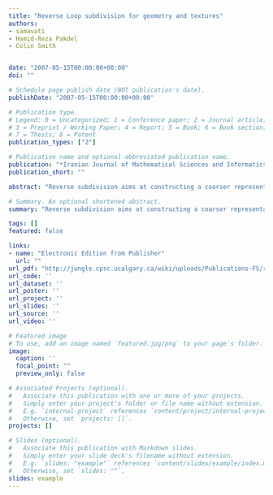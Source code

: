 ```yaml
---
title: "Reverse Loop subdivision for geometry and textures"
authors:
- samavati
- Hamid-Reza Pakdel
- Colin Smith


date: "2007-05-15T00:00:00+00:00"
doi: ""

# Schedule page publish date (NOT publication's date).
publishDate: "2007-05-15T00:00:00+00:00"

# Publication type.
# Legend: 0 = Uncategorized; 1 = Conference paper; 2 = Journal article;
# 3 = Preprint / Working Paper; 4 = Report; 5 = Book; 6 = Book section;
# 7 = Thesis; 8 = Patent
publication_types: ["2"]

# Publication name and optional abbreviated publication name.
publication: "*Iranian Journal of Mathematical Sciences and Informatics (Iranian Journal of Mathematical Sciences and Informatics)*"
publication_short: ""

abstract: "Reverse subdivision aims at constructing a coarser representation of an object given by a fine polygon mesh. In this paper, we first derive a mask for reverse Loop subdivision that can be applied to both regular and extraordinary vertices. The mask is parameterized, and thus can also be used in reversing variants of Loop subdivision, such as those proposed by Warren and Litke.We apply this mask not only to mesh geometry, but also to texture coordinates. This reverses the texture-mapping process described by DeRose, Kass and Truong, in which a texture originally defined for a coarse mesh was carried to the finer meshes obtained by subdivision. Combined with the forward subdivision, the proposed technique constitutes a multiresolution representation of textured subdivision surfaces. We illustrate its use with a set of examples."

# Summary. An optional shortened abstract.
summary: "Reverse subdivision aims at constructing a coarser representation of an object given by a fine polygon mesh. In this paper, we first derive a mask for reverse Loop subdivision that can be applied to both regular and extraordinary vertices. The mask is parameterized, and thus can also be used in reversing variants of Loop subdivision, such as those proposed by Warren and Litke.We apply this mask not only to mesh geometry, but also to texture coordinates. This reverses the texture-mapping process ..."

tags: []
featured: false

links:
- name: "Electronic Edition from Publisher"
  url: ""
url_pdf: "http://jungle.cpsc.ucalgary.ca/wiki/uploads/Publications-FS/reverse-loop-ijmsi2007-samavati.pdf"
url_code: ''
url_dataset: ''
url_poster: ''
url_project: ''
url_slides: ''
url_source: ''
url_video: ''

# Featured image
# To use, add an image named `featured.jpg/png` to your page's folder. 
image:
  caption: ''
  focal_point: ""
  preview_only: false

# Associated Projects (optional).
#   Associate this publication with one or more of your projects.
#   Simply enter your project's folder or file name without extension.
#   E.g. `internal-project` references `content/project/internal-project/index.md`.
#   Otherwise, set `projects: []`.
projects: []

# Slides (optional).
#   Associate this publication with Markdown slides.
#   Simply enter your slide deck's filename without extension.
#   E.g. `slides: "example"` references `content/slides/example/index.md`.
#   Otherwise, set `slides: ""`.
slides: example
---
```

